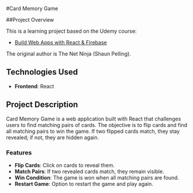 #Card Memory Game

##Project Overview

This is a learning project based on the Udemy course:

- [Build Web Apps with React & Firebase](https://www.udemy.com/course/build-web-apps-with-react-firebase/?couponCode=KEEPLEARNING)

The original author is The Net Ninja (Shaun Pelling).

## Technologies Used

- **Frontend**: React

## Project Description

Card Memory Game is a web application built with React that challenges users to find matching pairs of cards. The objective is to flip cards and find all matching pairs to win the game. If two flipped cards match, they stay revealed; if not, they are hidden again.

### Features

- **Flip Cards**: Click on cards to reveal them.
- **Match Pairs**: If two revealed cards match, they remain visible.
- **Win Condition**: The game is won when all matching pairs are found.
- **Restart Game**: Option to restart the game and play again.
